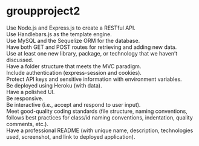 # groupproject2

Use Node.js and Express.js to create a RESTful API. \
Use Handlebars.js as the template engine. \
Use MySQL and the Sequelize ORM for the database. \
Have both GET and POST routes for retrieving and adding new data. \
Use at least one new library, package, or technology that we haven’t discussed. \
Have a folder structure that meets the MVC paradigm. \
Include authentication (express-session and cookies). \
Protect API keys and sensitive information with environment variables. \
Be deployed using Heroku (with data). \
Have a polished UI. \
Be responsive. \
Be interactive (i.e., accept and respond to user input). \
Meet good-quality coding standards (file structure, naming conventions, follows best practices for class/id naming conventions, indentation, quality comments, etc.). \
Have a professional README (with unique name, description, technologies used, screenshot, and link to deployed application).
